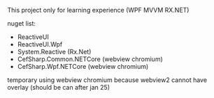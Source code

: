 This project only for learning experience (WPF MVVM RX.NET)

nuget list:
- ReactiveUI
- ReactiveUI.Wpf
- System.Reactive (Rx.Net)
- CefSharp.Common.NETCore (webview chromium)
- CefSharp.Wpf.NETCore (webview chromium)

temporary using webview chromium because webview2 cannot have overlay (should be can after jan 25)

